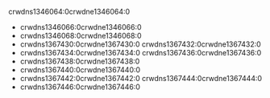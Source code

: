 crwdns1346064:0crwdne1346064:0

* crwdns1346066:0crwdne1346066:0
* crwdns1346068:0crwdne1346068:0
* crwdns1367430:0crwdne1367430:0 crwdns1367432:0crwdne1367432:0
* crwdns1367434:0crwdne1367434:0 crwdns1367436:0crwdne1367436:0
* crwdns1367438:0crwdne1367438:0
* crwdns1367440:0crwdne1367440:0
* crwdns1367442:0crwdne1367442:0 crwdns1367444:0crwdne1367444:0
* crwdns1367446:0crwdne1367446:0
